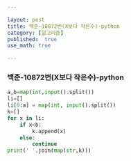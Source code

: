 ```yaml
---

layout: post
title: 백준—10872번(X보다 작은수)-python
category: [알고리즘]
published:  true
use_math: true

---
```

### 백준-10872번(X보다 작은수)-python

```python
a,b=map(int,input().split())
li=[]
li[0:a] = map(int, input().split())
k=[]
for x in li:
    if x<b:
        k.append(x)
    else:
        continue
print(' '.join(map(str,k)))
```
